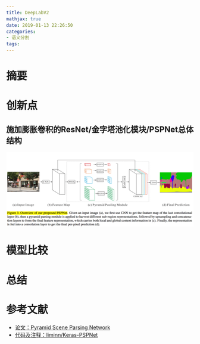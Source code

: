 ```yaml
---
title: DeepLabV2
mathjax: true
date: 2019-01-13 22:26:50
categories: 
- 语义分割
tags:
---
```


# 摘要


<!-- more -->

# 创新点

## 施加膨胀卷积的ResNet/金字塔池化模块/PSPNet总体结构
<img src="/images/PSPNet/1.png"  width = "900" height = "200"/>

# 模型比较



# 总结


# 参考文献
- [论文：Pyramid Scene Parsing Network](https://arxiv.org/pdf/1612.01105.pdf)
- [代码及注释：liminn/Keras-PSPNet](https://github.com/liminn/Keras-PSPNet/blob/master/pspnet_model.py)


